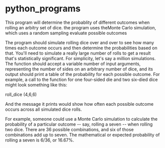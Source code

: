 # python_programs
This program will determine the probablity of different outcomes when rolling an arbitry set of dice. the program uses theMonte Carlo simulation, which uses a random sampling evaluate possible outcomes

The program should simulate rolling dice over and over to see how many times each outcome occurs and then determine the probabilities based on that. You'll need to simulate a really large number of rolls to get a result that's statistically significant. For simplicity, let's say a million simulations. The function should accept a variable number of input arguments, representing the number of sides on an arbitrary number of dice, and its output should print a table of the probability for each possible outcome. For example, a call to the function for one four-sided die and two six-died dice might look something like this:

roll_dice (4,6,6)

And the message it prints would show how often each possible outcome occurs across all simulated dice rolls.

For example, someone could use a Monte Carlo simulation to calculate the probability of a particular outcome -- say, rolling a seven -- when rolling two dice. There are 36 possible combinations, and six of those combinations add up to seven. The mathematical or expected probability of rolling a seven is 6/36, or 16.67%.


